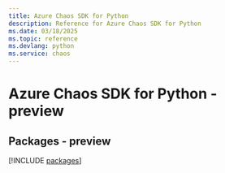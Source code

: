 ```yaml
---
title: Azure Chaos SDK for Python
description: Reference for Azure Chaos SDK for Python
ms.date: 03/18/2025
ms.topic: reference
ms.devlang: python
ms.service: chaos
---
```

# Azure Chaos SDK for Python - preview
## Packages - preview
[!INCLUDE [packages](chaos-index.md)]